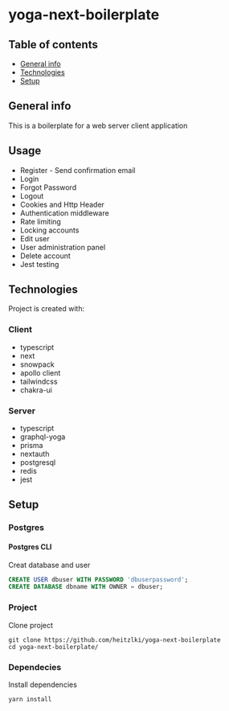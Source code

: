 # yoga-next-boilerplate

## Table of contents

- [General info](#general-info)
- [Technologies](#technologies)
- [Setup](#setup)

## General info

This is a boilerplate for a web server client application

## Usage

- Register - Send confirmation email
- Login
- Forgot Password
- Logout
- Cookies and Http Header
- Authentication middleware
- Rate limiting
- Locking accounts
- Edit user
- User administration panel
- Delete account
- Jest testing

## Technologies

Project is created with:

### Client

- typescript
- next
- snowpack
- apollo client
- tailwindcss
- chakra-ui

### Server

- typescript
- graphql-yoga
- prisma
- nextauth
- postgresql
- redis
- jest

## Setup

### Postgres

#### Postgres CLI

Creat database and user

```SQL
CREATE USER dbuser WITH PASSWORD 'dbuserpassword';
CREATE DATABASE dbname WITH OWNER = dbuser;
```

### Project

Clone project

```
git clone https://github.com/heitzlki/yoga-next-boilerplate
cd yoga-next-boilerplate/
```

### Dependecies

Install dependencies

```
yarn install
```
